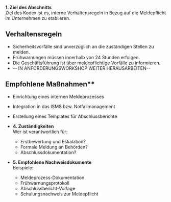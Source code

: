 
**1. Ziel des Abschnitts**  
  Ziel des Kodex ist es, interne Verhaltensregeln in Bezug auf die Meldepflicht im Unternehmen zu etablieren.

## Verhaltensregeln 
  - Sicherheitsvorfälle sind unverzüglich an die zuständigen Stellen zu melden.
  - Frühwarnungen müssen innerhalb von 24 Stunden erfolgen.
  - Die Geschäftsführung ist über meldepflichtige Vorfälle zu informieren.
  - -- IN ANFORDERUNGSWORKSHOP WEITER HERAUSARBEITEN--

## Empfohlene Maßnahmen**  
  - Einrichtung eines internen Meldeprozesses
  - Integration in das ISMS bzw. Notfallmanagement
  - Erstellung eines Templates für Abschlussberichte

- **4. Zuständigkeiten**  
  Wer ist verantwortlich für:
  - Erstbewertung und Eskalation?
  - Formale Meldung an Behörden?
  - Abschlussdokumentation?

- **5. Empfohlene Nachweisdokumente**  
  Beispiele:
  - Meldeprozess-Dokumentation
  - Frühwarnungsprotokoll
  - Abschlussbericht-Vorlage
  - Schulungsnachweis zur Meldepflicht
